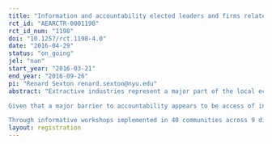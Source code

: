 ```yaml
---
title: "Information and accountability elected leaders and firms related to extractive industries"
rct_id: "AEARCTR-0001198"
rct_id_num: "1198"
doi: "10.1257/rct.1198-4.0"
date: "2016-04-29"
status: "on_going"
jel: "nan"
start_year: "2016-03-21"
end_year: "2016-09-26"
pi: "Renard Sexton renard.sexton@nyu.edu"
abstract: "Extractive industries represent a major part of the local economy in many rural parts of Peru. Royalties and tax revenues from extractive industries are, by law, in part returned by the central government to the local areas where the mines are located under a program called the Mining/Oil Canon. Many low-capacity rural municipalities are not able to spend all the funds they are due, and the funds they do receive are often distributed through patronage and graft. Although information regarding mining/oil funds is publicly available, there is a general perception among civil society actors in Peru that the public is not well informed about accountability issues. 
Given that a major barrier to accountability appears to be access of information, as part of this research study an information treatment will be implemented to test its impact on attitudes towards political incumbents and extractive firms as well as citizens’ participation in accountability processes such as public meetings of accountability (roughly translated as “asambleas de rendición de cuentas”) and mayoral recalls.  
Through informative workshops implemented in 40 communities across 9 districts in the administrative department of Piura, the objective of this study is to answer two questions: 1) How does access to information about the distribution of mining royalties affect attitudes and accountability towards political incumbents, mining/petrol firms and the central government, and 2) how to does this information affect participation in district meetings regarding budgeting and execution of mining/oil canon spending? "
layout: registration
---
```


